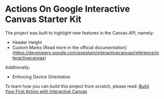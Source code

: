 # Actions On Google Interactive Canvas Starter Kit

The project was built to highlight new features in the Canvas API, namely:
- Header Height
- Custom Marks
[Read more in the official documentation] (https://developers.google.com/assistant/interactivecanvas/reference/interactivecanvas)

Additionally:
- Enforcing Device Orientation

To learn how you can build this project from scratch, please read: [Build Your First Action with  Interactive Canvas](https://medium.com/@YTolun/build-your-first-action-with-interactive-canvas-11edd0698c5e)
